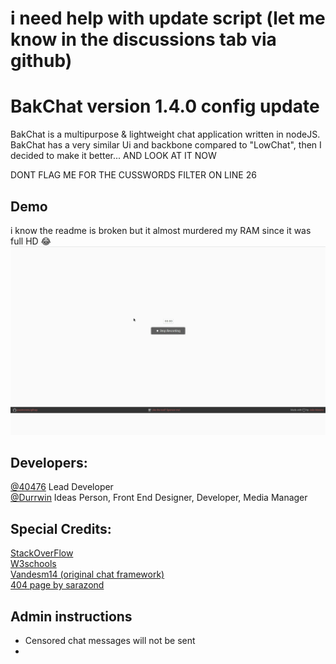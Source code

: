 # i need help with update script (let me know in the discussions tab via github)


# BakChat version 1.4.0 config update

BakChat is a multipurpose & lightweight chat application written in nodeJS. BakChat has a very similar Ui and backbone compared to "LowChat", then I decided to make it better... AND LOOK AT IT NOW 

DONT FLAG ME FOR THE CUSSWORDS FILTER ON LINE 26
## Demo
i know the readme is broken but it almost murdered my RAM since it was full HD 😂
![Alt Text](README/demo.gif)

## Developers:
[@40476](https://replit.com/@40476) Lead Developer \
[@Durrwin](https://replit.com/@durrwin) Ideas Person, Front End Designer, Developer, Media Manager
## Special Credits:
[StackOverFlow](https://stackoverflow.com)\
[W3schools](https://w3schools.com)\
[Vandesm14 (original chat framework)](https://replit.com/@vandesm14)\
[404 page by sarazond](https://codepen.io/sarazond/pen/jOKyjZ)
## Admin instructions
* Censored chat messages will not be sent
* 